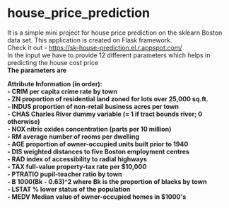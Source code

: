# house_price_prediction

It is a simple mini project for house price prediction on the sklearn Boston data set. This application is created on Flask framework.
<br>
Check it out - https://sk-house-prediction.el.r.appspot.com/
<br>
In the input we have to provide 12 different parameters which helps in predicting the house cost price
<br>
<b>The parameters are <b> 
    <P>
        Attribute Information (in order):<br>
        - CRIM     per capita crime rate by town
        <br>
        - ZN       proportion of residential land zoned for lots over 25,000 sq.ft.<br>
        - INDUS    proportion of non-retail business acres per town<br>
        - CHAS     Charles River dummy variable (= 1 if tract bounds river; 0 otherwise)<br>
        - NOX      nitric oxides concentration (parts per 10 million)<br>
        - RM       average number of rooms per dwelling<br>
        - AGE      proportion of owner-occupied units built prior to 1940<br>
        - DIS      weighted distances to five Boston employment centres<br>
        - RAD      index of accessibility to radial highways<br>
        - TAX      full-value property-tax rate per $10,000<br>
        - PTRATIO  pupil-teacher ratio by town<br>
        - B        1000(Bk - 0.63)^2 where Bk is the proportion of blacks by town<br>
        - LSTAT    % lower status of the population<br>
        - MEDV     Median value of owner-occupied homes in $1000's<br>
    </P>

